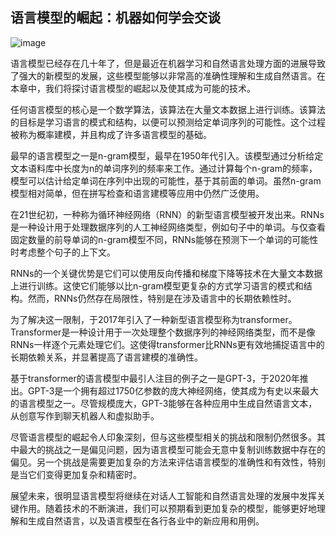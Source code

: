 ## 语言模型的崛起：机器如何学会交谈

![image](../Images/image-C3WYIVK6.png)

语言模型已经存在几十年了，但是最近在机器学习和自然语言处理方面的进展导致了强大的新模型的发展，这些模型能够以非常高的准确性理解和生成自然语言。在本章中，我们将探讨语言模型的崛起以及使其成为可能的技术。

任何语言模型的核心是一个数学算法，该算法在大量文本数据上进行训练。该算法的目标是学习语言的模式和结构，以便可以预测给定单词序列的可能性。这个过程被称为概率建模，并且构成了许多语言模型的基础。

最早的语言模型之一是n-gram模型，最早在1950年代引入。该模型通过分析给定文本语料库中长度为n的单词序列的频率来工作。通过计算每个n-gram的频率，模型可以估计给定单词在序列中出现的可能性，基于其前面的单词。虽然n-gram模型相对简单，但在拼写检查和语言建模等应用中仍然广泛使用。

在21世纪初，一种称为循环神经网络（RNN）的新型语言模型被开发出来。RNNs是一种设计用于处理数据序列的人工神经网络类型，例如句子中的单词。与仅查看固定数量的前导单词的n-gram模型不同，RNNs能够在预测下一个单词的可能性时考虑整个句子的上下文。

RNNs的一个关键优势是它们可以使用反向传播和梯度下降等技术在大量文本数据上进行训练。这使它们能够以比n-gram模型更复杂的方式学习语言的模式和结构。然而，RNNs仍然存在局限性，特别是在涉及语言中的长期依赖性时。

为了解决这一限制，于2017年引入了一种新型语言模型称为transformer。Transformer是一种设计用于一次处理整个数据序列的神经网络类型，而不是像RNNs一样逐个元素处理它们。这使得transformer比RNNs更有效地捕捉语言中的长期依赖关系，并显著提高了语言建模的准确性。

基于transformer的语言模型中最引人注目的例子之一是GPT-3，于2020年推出。GPT-3是一个拥有超过1750亿参数的庞大神经网络，使其成为有史以来最大的语言模型之一。尽管规模庞大，GPT-3能够在各种应用中生成自然语言文本，从创意写作到聊天机器人和虚拟助手。

尽管语言模型的崛起令人印象深刻，但与这些模型相关的挑战和限制仍然很多。其中最大的挑战之一是偏见问题，因为语言模型可能会无意中复制训练数据中存在的偏见。另一个挑战是需要更加复杂的方法来评估语言模型的准确性和有效性，特别是当它们变得更加复杂和精密时。

展望未来，很明显语言模型将继续在对话人工智能和自然语言处理的发展中发挥关键作用。随着技术的不断演进，我们可以预期看到更加复杂的模型，能够更好地理解和生成自然语言，以及语言模型在各行各业中的新应用和用例。
